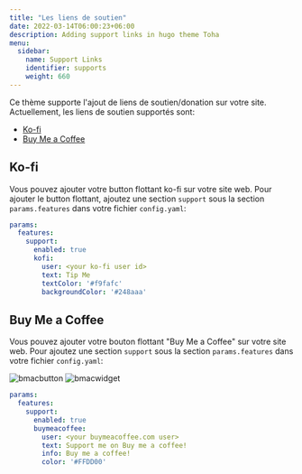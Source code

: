 ```yaml
---
title: "Les liens de soutien"
date: 2022-03-14T06:00:23+06:00
description: Adding support links in hugo theme Toha
menu:
  sidebar:
    name: Support Links
    identifier: supports
    weight: 660
---
```



Ce thème supporte l'ajout de liens de soutien/donation sur votre site. Actuellement, les liens de soutien supportés sont:

- [Ko-fi](https://ko-fi.com/)
- [Buy Me a Coffee](https://www.buymeacoffee.com/zicklam)

## Ko-fi

Vous pouvez ajouter votre button flottant ko-fi sur votre site web. Pour ajouter le button flottant, ajoutez une section `support` sous la section `params.features` dans votre fichier `config.yaml`:

```yaml
params:
  features:
    support:
      enabled: true
      kofi:
        user: <your ko-fi user id>
        text: Tip Me
        textColor: '#f9fafc'
        backgroundColor: '#248aaa'
```

## Buy Me a Coffee

Vous pouvez ajouter votre bouton flottant "Buy Me a Coffee" sur votre site web. Pour ajoutez une section `support` sous la section `params.features` dans votre fichier `config.yaml`:

![bmacbutton](https://git-doc-files.s3.eu-central-1.amazonaws.com/github.com/hugo-toha/guides/buymeacoffe-button.png)
![bmacwidget](https://git-doc-files.s3.eu-central-1.amazonaws.com/github.com/hugo-toha/guides/buymeacoffe-widget.png)

```yaml
params:
  features:
    support:
      enabled: true
      buymeacoffee:
        user: <your buymeacoffee.com user>
        text: Support me on Buy me a coffee!
        info: Buy me a coffee!
        color: '#FFDD00'
```
